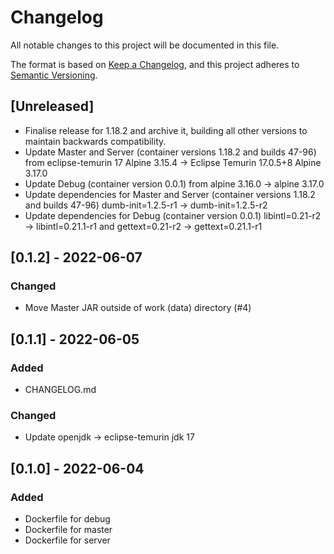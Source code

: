 # Changelog
All notable changes to this project will be documented in this file.

The format is based on [Keep a Changelog](https://keepachangelog.com/en/1.0.0/),
and this project adheres to [Semantic Versioning](https://semver.org/spec/v2.0.0.html).

## [Unreleased]
- Finalise release for 1.18.2 and archive it, building all other versions to maintain backwards compatibility.
- Update Master and Server (container versions 1.18.2 and builds 47-96) from eclipse-temurin 17 Alpine 3.15.4 -> Eclipse Temurin 17.0.5+8 Alpine 3.17.0
- Update Debug (container version 0.0.1) from alpine 3.16.0 -> alpine 3.17.0
- Update dependencies for Master and Server (container versions 1.18.2 and builds 47-96) dumb-init=1.2.5-r1 -> dumb-init=1.2.5-r2
- Update dependencies for Debug (container version 0.0.1) libintl=0.21-r2 -> libintl=0.21.1-r1 and gettext=0.21-r2 -> gettext=0.21.1-r1

## [0.1.2] - 2022-06-07
### Changed
- Move Master JAR outside of work (data) directory (#4)

## [0.1.1] - 2022-06-05
### Added
- CHANGELOG.md

### Changed
- Update openjdk -> eclipse-temurin jdk 17

## [0.1.0] - 2022-06-04
### Added
- Dockerfile for debug
- Dockerfile for master
- Dockerfile for server